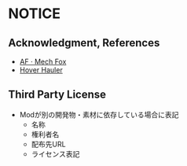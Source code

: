 # NOTICE

## Acknowledgment, References

- [AF · Mech Fox](https://steamcommunity.com/sharedfiles/filedetails/?id=3015998297)
- [Hover Hauler](https://steamcommunity.com/sharedfiles/filedetails/?id=3209529782)

## Third Party License

- Modが別の開発物・素材に依存している場合に表記
  - 名称
  - 権利者名
  - 配布先URL
  - ライセンス表記
